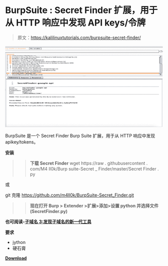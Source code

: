 # BurpSuite : Secret Finder 扩展，用于从 HTTP 响应中发现 API keys/令牌

> 原文：<https://kalilinuxtutorials.com/burpsuite-secret-finder/>

[![BurpSuite : Secret Finder Extension To Discover APIkeys/Tokens From HTTP Response](img//6fae8d36edb1a94a7518ca9a781f29cf.png "BurpSuite : Secret Finder Extension To Discover APIkeys/Tokens From HTTP Response")](https://1.bp.blogspot.com/-L2J_XGAvFDo/XeeQ01U2sII/AAAAAAAADyA/numhF2onJ8A4j4bSFRhz_2rYIisrXFyMwCLcBGAsYHQ/s1600/Finder%25281%2529.png)

BurpSuite 是一个 Secret Finder Burp Suite 扩展，用于从 HTTP 响应中发现 apikey/tokens。

**安装**

> >**下载 Secret Finder**
wget https://raw . githubusercontent . com/M4 ll0k/Burp suite-Secret _ Finder/master/Secret Finder . py

或

git 克隆 https://github.com/m4ll0k/BurpSuite-Secret_Finder.git
>>**现在打开 Burp > Extender >扩展>添加>设置 python 并选择文件(SecretFinder.py)**

**也可阅读-[子域名 3:发现子域名的新一代工具](https://kalilinuxtutorials.com/subdomain3-tool-discovering-subdomains/)**

**要求**

*   jython
*   硬石膏

[**Download**](https://github.com/m4ll0k/BurpSuite-Secret_Finder)